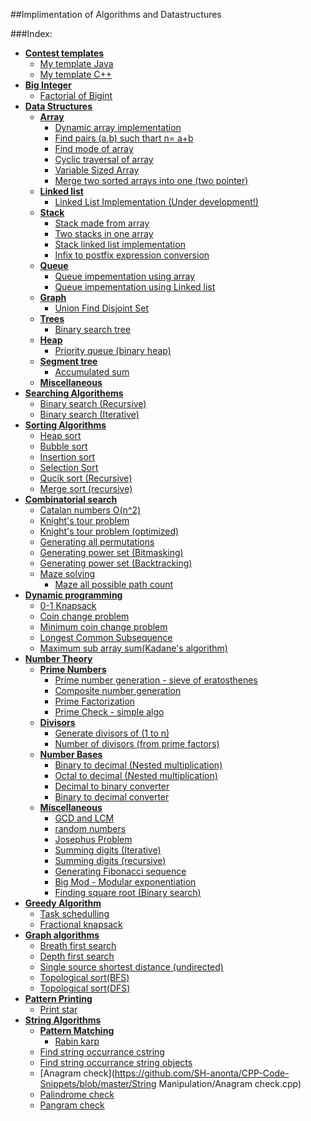 ##Implimentation of Algorithms and Datastructures

###Index:

+ [**Contest templates**](https://github.com/SH-anonta/CPP-Code-Snippets/tree/master/Contest%20%20templates)
	- [My template Java](https://github.com/SH-anonta/CPP-Code-Snippets/blob/master/Contest%20%20templates/Java%20template.java)
	- [My template C++](https://github.com/SH-anonta/CPP-Code-Snippets/blob/master/Contest%20%20templates/My%20template.cpp)
+ [**Big Integer**](https://github.com/SH-anonta/CPP-Code-Snippets/tree/master/Big%20Integer)
	* [Factorial of Bigint](https://github.com/SH-anonta/CPP-Code-Snippets/blob/master/Big%20Integer/Factorial%20of%20Bigint.java)
+ [**Data Structures**](https://github.com/SH-anonta/CPP-Code-Snippets/tree/master/Data%20Structures)
	* [**Array**](https://github.com/SH-anonta/CPP-Code-Snippets/tree/master/Data%20Structures/Array)
		- [Dynamic array implementation](https://github.com/SH-anonta/CPP-Code-Snippets/blob/master/Data%20Structures/Array/Dynamic%20array%20implementation.cpp)
		- [Find pairs (a,b) such thart n= a+b](https://github.com/SH-anonta/CPP-Code-Snippets/blob/master/Data%20Structures/Array/Find%20pairs%20(a%2Cb)%20such%20thart%20n%3D%20a%2Bb.cpp)
		- [Find mode of array](https://github.com/SH-anonta/CPP-Code-Snippets/blob/master/Data%20Structures/Array/Find%20mode%20of%20array.cpp)
		- [Cyclic traversal of array](https://github.com/SH-anonta/CPP-Code-Snippets/blob/master/Data%20Structures/Array/Cyclic%20traversal%20of%20array.cpp)
		- [Variable Sized Array](https://github.com/SH-anonta/CPP-Code-Snippets/blob/master/Data%20Structures/Array/Variable%20Sized%20Array.cpp)
		- [Merge two sorted arrays into one (two pointer)](https://github.com/SH-anonta/CPP-Code-Snippets/blob/master/Data%20Structures/Array/Merge%20two%20sorted%20arrays%20into%20one%20(two%20pointer).cpp)
	* [**Linked list**](https://github.com/SH-anonta/CPP-Code-Snippets/tree/master/Data%20Structures/Linked%20List)
		- [Linked List Implementation (Under development!)](https://github.com/SH-anonta/CPP-Code-Snippets/blob/master/Data%20Structures/Linked%20List/Linked%20List%20Implementation.cpp)
	* [**Stack**](https://github.com/SH-anonta/CPP-Code-Snippets/tree/master/Data%20Structures/Stack)
		- [Stack made from array](https://github.com/SH-anonta/CPP-Code-Snippets/blob/master/Data%20Structures/Stack/Stack%20made%20from%20array.cpp)
		- [Two stacks in one array](https://github.com/SH-anonta/CPP-Code-Snippets/blob/master/Data%20Structures/Stack/Two%20stacks%20in%20one%20array.cpp)
		- [Stack linked list implementation](https://github.com/SH-anonta/CPP-Code-Snippets/blob/master/Data%20Structures/Stack/Stack%20linked%20list%20implementation.cpp)
		- [Infix to postfix expression conversion](https://github.com/SH-anonta/CPP-Code-Snippets/blob/master/Data%20Structures/Stack/Infix%20to%20postfix%20expression%20conversion.cpp)
	* [**Queue**](https://github.com/SH-anonta/CPP-Code-Snippets/tree/master/Data%20Structures/Queue)
		- [Queue impementation using array](https://github.com/SH-anonta/CPP-Code-Snippets/blob/master/Data%20Structures/Queue/Queue%20impementation%20using%20array.cpp)
		- [Queue impementation using Linked list](https://github.com/SH-anonta/CPP-Code-Snippets/blob/master/Data%20Structures/Queue/Queue%20impementation%20using%20Linked%20list.cpp)
	* [**Graph**](https://github.com/SH-anonta/CPP-Code-Snippets/tree/master/Data%20Structures/Graph)
		- [Union Find Disjoint Set](https://github.com/SH-anonta/CPP-Code-Snippets/blob/master/Data%20Structures/Graph/Union%20Find%20Disjoint%20Set.cpp)
	* [**Trees**](https://github.com/SH-anonta/CPP-Code-Snippets/tree/master/Data%20Structures/Trees)
		- [Binary search tree](https://github.com/SH-anonta/CPP-Code-Snippets/blob/master/Data%20Structures/Trees/Binary%20search%20tree.cpp)
	* [**Heap**](https://github.com/SH-anonta/CPP-Code-Snippets/tree/master/Data%20Structures/Heap)
		- [Priority queue (binary heap)](https://github.com/SH-anonta/CPP-Code-Snippets/blob/master/Data%20Structures/Heap/Priority%20queue%20(binary%20heap).cpp)
	* [**Segment tree**](https://github.com/SH-anonta/CPP-Code-Snippets/tree/master/Data%20Structures/Segment%20tree)
		- [Accumulated sum](https://github.com/SH-anonta/CPP-Code-Snippets/blob/master/Data%20Structures/Segment%20tree/Accumulated%20sum.cpp)
	* [**Miscellaneous**](https://github.com/SH-anonta/CPP-Code-Snippets/tree/master/Data%20Structures/Miscellaneous)
+ [**Searching Algorithems**](https://github.com/SH-anonta/CPP-Code-Snippets/tree/master/Searching%20Algorithems)
	- [Binary search (Recursive)](https://github.com/SH-anonta/CPP-Code-Snippets/blob/master/Searching%20Algorithems/Binary%20search%20(Recursive).cpp)
	- [Binary search (Iterative)](https://github.com/SH-anonta/CPP-Code-Snippets/blob/master/Searching%20Algorithems/Binary%20search%20(Iterative).cpp)
+ [**Sorting Algorithms**](https://github.com/SH-anonta/CPP-Code-Snippets/tree/master/Sorting%20Algorithems)
	- [Heap sort](https://github.com/SH-anonta/CPP-Code-Snippets/blob/master/Sorting%20Algorithems/Heap%20sort.cpp)
	- [Bubble sort](https://github.com/SH-anonta/CPP-Code-Snippets/blob/master/Sorting%20Algorithems/Bubble%20sort.cpp)
	- [Insertion sort](https://github.com/SH-anonta/CPP-Code-Snippets/blob/master/Sorting%20Algorithems/Insertion%20sort.cpp)
	- [Selection Sort](https://github.com/SH-anonta/CPP-Code-Snippets/blob/master/Sorting%20Algorithems/Selection%20Sort.cpp)
	- [Qucik sort (Recursive)](https://github.com/SH-anonta/CPP-Code-Snippets/blob/master/Sorting%20Algorithems/Qucik%20sort%20(Recursive).cpp)
	- [Merge sort (recursive)](https://github.com/SH-anonta/CPP-Code-Snippets/blob/master/Sorting%20Algorithems/Merge%20sort%20(recursive).cpp)
+ [**Combinatorial search**](https://github.com/SH-anonta/CPP-Code-Snippets/tree/master/Combinatorial%20search)
	- [Catalan numbers O(n^2)](https://github.com/SH-anonta/CPP-Code-Snippets/blob/master/Combinatorial%20search/Catalan%20numbers%20O(n%5E2).cpp)
	- [Knight's tour problem](https://github.com/SH-anonta/CPP-Code-Snippets/blob/master/Combinatorial%20search/Knight%20tour%20problem.cpp)
	- [Knight's tour problem (optimized)](https://github.com/SH-anonta/CPP-Code-Snippets/blob/master/Combinatorial%20search/Knight's%20tour%20problem%20(optimized).cpp)
	- [Generating all permutations](https://github.com/SH-anonta/CPP-Code-Snippets/blob/master/Combinatorial%20search/Generating%20all%20permutations.cpp)
	- [Generating power set (Bitmasking)](https://github.com/SH-anonta/CPP-Code-Snippets/blob/master/Combinatorial%20search/Generating%20power%20set%20(Bitmasking).cpp)
	- [Generating power set (Backtracking)](https://github.com/SH-anonta/CPP-Code-Snippets/blob/master/Combinatorial%20search/Generating%20power%20set%20(Backtracking).cpp)
	* [Maze solving](https://github.com/SH-anonta/CPP-Code-Snippets/tree/master/Combinatorial%20search/Maze%20solving)
		- [Maze all possible path count](https://github.com/SH-anonta/CPP-Code-Snippets/blob/master/Combinatorial%20search/Maze%20solving/Maze%20all%20possible%20path%20count.cpp)
+ [**Dynamic programming**](https://github.com/SH-anonta/CPP-Code-Snippets/tree/master/Dynamic%20programming)
	- [0-1 Knapsack](https://github.com/SH-anonta/CPP-Code-Snippets/blob/master/Dynamic%20programming/0-1%20Knapsack.cpp)
	- [Coin change problem](https://github.com/SH-anonta/CPP-Code-Snippets/blob/master/Dynamic%20programming/Coin%20change%20problem.cpp)
	- [Minimum coin change problem](https://github.com/SH-anonta/CPP-Code-Snippets/blob/master/Dynamic%20programming/Minimum%20coin%20change%20problem.cpp)
	- [Longest Common Subsequence](https://github.com/SH-anonta/CPP-Code-Snippets/blob/master/Dynamic%20programming/Longest%20Common%20Subsequence.cpp)
	- [Maximum sub array sum(Kadane's algorithm)](https://github.com/SH-anonta/CPP-Code-Snippets/blob/master/Dynamic%20programming/Maximum%20sub%20array%20sum(Kadane's%20algorithm).cpp)
+ [**Number Theory**](https://github.com/SH-anonta/CPP-Code-Snippets/tree/master/Number%20Theory)
	* [**Prime Numbers**](https://github.com/SH-anonta/CPP-Code-Snippets/tree/master/Number%20Theory/Prime%20Numbers)
    	- [Prime number generation - sieve of eratosthenes](https://github.com/SH-anonta/CPP-Code-Snippets/blob/master/Number%20Theory/Prime%20Numbers/Prime%20number%20generation%20-%20sieve%20of%20eratosthenes.cpp)
    	- [Composite number generation](https://github.com/SH-anonta/CPP-Code-Snippets/blob/master/Number%20Theory/Prime%20Numbers/Composite%20number%20generation.cpp)
    	- [Prime Factorization](https://github.com/SH-anonta/CPP-Code-Snippets/blob/master/Number%20Theory/Prime%20Numbers/Prime%20Factorization.cpp)
    	- [Prime Check - simple algo](https://github.com/SH-anonta/CPP-Code-Snippets/blob/master/Number%20Theory/Prime%20Numbers/Prime%20check%20-%20simple%20algo.cpp)
    * [**Divisors**](https://github.com/SH-anonta/CPP-Code-Snippets/tree/master/Number%20Theory/Divisors)
    	- [Generate divisors of (1 to n)](https://github.com/SH-anonta/CPP-Code-Snippets/blob/master/Number%20Theory/Divisors/Generate%20divisors%20of%20(1%20to%20n).cpp)
    	- [Number of divisors (from prime factors)](https://github.com/SH-anonta/CPP-Code-Snippets/blob/master/Number%20Theory/Divisors/Number%20of%20divisors%20(from%20prime%20factors).cpp)
    * [**Number Bases**](https://github.com/SH-anonta/CPP-Code-Snippets/tree/master/Number%20Theory/Number%20Bases)
    	- [Binary to decimal (Nested multiplication)](https://github.com/SH-anonta/CPP-Code-Snippets/blob/master/Number%20Theory/Number%20Bases/Binary%20to%20decimal%20(Nested%20multiplication).cpp)
    	- [Octal to decimal (Nested multiplication)](https://github.com/SH-anonta/CPP-Code-Snippets/blob/master/Number%20Theory/Number%20Bases/Octal%20to%20Decimal%20(Nested%20multiplication).cpp)
    	- [Decimal to binary converter](https://github.com/SH-anonta/CPP-Code-Snippets/blob/master/Number%20Theory/Number%20Bases/Decimal%20to%20binary%20converter.cpp)
    	- [Binary to decimal converter](https://github.com/SH-anonta/CPP-Code-Snippets/blob/master/Number%20Theory/Number%20Bases/Binary%20to%20decimal%20converter.cpp)
	* [**Miscellaneous**](https://github.com/SH-anonta/CPP-Code-Snippets/tree/master/Number%20Theory/Miscellaneous)
		- [GCD and LCM](https://github.com/SH-anonta/CPP-Code-Snippets/blob/master/Number%20Theory/Miscellaneous/GCD%20and%20LCM.cpp)
		- [random numbers](https://github.com/SH-anonta/CPP-Code-Snippets/blob/master/Number%20Theory/Miscellaneous/random%20numbers.cpp)
		- [Josephus Problem](https://github.com/SH-anonta/CPP-Code-Snippets/blob/master/Number%20Theory/Miscellaneous/Josephus%20Problem.cpp)
		- [Summing digits (Iterative)](https://github.com/SH-anonta/CPP-Code-Snippets/blob/master/Number%20Theory/Miscellaneous/Summing%20digits%20(Iterative).cpp)
		- [Summing digits (recursive)](https://github.com/SH-anonta/CPP-Code-Snippets/blob/master/Number%20Theory/Miscellaneous/Summing%20digits%20(recursive).cpp)
		- [Generating Fibonacci sequence](https://github.com/SH-anonta/CPP-Code-Snippets/blob/master/Number%20Theory/Miscellaneous/Generating%20Fibonacci%20sequence.cpp)
		- [Big Mod - Modular exponentiation](https://github.com/SH-anonta/CPP-Code-Snippets/blob/master/Number%20Theory/Miscellaneous/Big%20Mod%20-%20Modular%20exponentiation.cpp)
		- [Finding square root (Binary search)](https://github.com/SH-anonta/CPP-Code-Snippets/blob/master/Number%20Theory/Miscellaneous/Finding%20square%20root%20(Binary%20search).cpp)
+ [**Greedy Algorithm**](https://github.com/SH-anonta/CPP-Code-Snippets/tree/master/Greedy%20Algorithms)
  - [Task schedulling](https://github.com/SH-anonta/CPP-Code-Snippets/blob/master/Greedy%20Algorithms/Task%20schedulling.cpp)
  - [Fractional knapsack](https://github.com/SH-anonta/CPP-Code-Snippets/blob/master/Greedy%20Algorithms/Fractional%20knapsack.cpp)
+ [**Graph algorithms**](https://github.com/SH-anonta/CPP-Code-Snippets/tree/master/Graph%20algorithms)
  - [Breath first search](https://github.com/SH-anonta/CPP-Code-Snippets/blob/master/Graph%20algorithms/Breath%20first%20search.cpp)
  - [Depth first search](https://github.com/SH-anonta/CPP-Code-Snippets/blob/master/Graph%20algorithms/Depth%20first%20search.cpp)
  - [Single source shortest distance (undirected)](https://github.com/SH-anonta/CPP-Code-Snippets/blob/master/Graph%20algorithms/Single%20source%20shortest%20distance.cpp)
  - [Topological sort(BFS)](https://github.com/SH-anonta/CPP-Code-Snippets/blob/master/Graph%20algorithms/Topological%20sort(BFS).cpp)
  - [Topological sort(DFS)](https://github.com/SH-anonta/CPP-Code-Snippets/blob/master/Graph%20algorithms/Topological%20sort(DFS).cpp)
+ [**Pattern Printing**](https://github.com/SH-anonta/CPP-Code-Snippets/tree/master/Pattern%20Printing)
  - [Print star](https://github.com/SH-anonta/CPP-Code-Snippets/blob/master/Pattern%20Printing/Print%20star.cpp)
+ [**String Algorithms**](https://github.com/SH-anonta/CPP-Code-Snippets/tree/master/String%20Algorithms)
	* [**Pattern Matching**](https://github.com/SH-anonta/CPP-Code-Snippets/tree/master/String%20Algorithms/Pattern%20Matching)
		- [Rabin karp](https://github.com/SH-anonta/CPP-Code-Snippets/blob/master/String%20Algorithms/Pattern%20Matching/Rabin%20karp.cpp)
  - [Find string occurrance cstring](https://github.com/SH-anonta/CPP-Code-Snippets/blob/master/String%20Manipulation/Find%20string%20occurrance%20cstring.cpp)
  - [Find string occurrance string objects](https://github.com/SH-anonta/CPP-Code-Snippets/blob/master/String%20Manipulation/Find%20string%20occurrance%20string%20objects.cpp)
  - [Anagram check](https://github.com/SH-anonta/CPP-Code-Snippets/blob/master/String Manipulation/Anagram check.cpp)
  - [Palindrome check](https://github.com/SH-anonta/CPP-Code-Snippets/blob/master/String%20Manipulation/Palindrome%20check.cpp)
  - [Pangram check](https://github.com/SH-anonta/CPP-Code-Snippets/blob/master/String%20Manipulation/Pangram%20check.cpp)
  